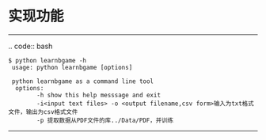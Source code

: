 # 实现功能

            
-----------------------------            
.. code:: bash

    $ python learnbgame -h
     usage: python learnbgame [options] 
     
     python learnbgame as a command line tool
      options:
            -h show this help messsage and exit
            -i<input text files> -o <output filename,csv form>输入为txt格式文件，输出为csv格式文件
            -p 提取数据从PDF文件的库../Data/PDF，并训练
            



             
                        

---------------------------
